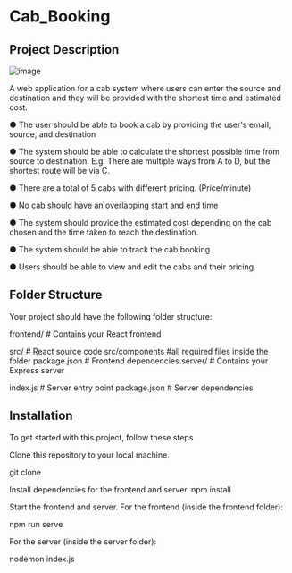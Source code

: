 # Cab_Booking


## Project Description

![image](https://github.com/Aniruddha-Patil-15/Cab_Booking/assets/94295937/3a596283-8941-44be-84e1-da5d5b7ab5c6)


A web application for a cab system where users can enter the source and destination and they will be provided with the shortest time and estimated cost.



●	The user should be able to book a cab by providing the user's email, source, and destination

●	The system should be able to calculate the shortest possible time from source to destination. E.g. There are multiple ways from A to D, but the shortest route will be via C.

●	There are a total of 5 cabs with different pricing. (Price/minute)

●	No cab should have an overlapping start and end time

●	The system should provide the estimated cost depending on the cab chosen and the time taken to reach the destination.

●	The system should be able to track the cab booking

●	Users should be able to view and edit the cabs and their pricing.


## Folder Structure

Your project should have the following folder structure:

frontend/ # Contains your React frontend

src/ # React source code
src/components #all required files inside the folder
package.json # Frontend dependencies
server/ # Contains your Express server

index.js # Server entry point
package.json # Server dependencies
## Installation

To get started with this project, follow these steps

Clone this repository to your local machine.

git clone <repository-url>

Install dependencies for the frontend and server.
npm install

Start the frontend and server.
For the frontend (inside the frontend folder):

npm run serve

For the server (inside the server folder):

nodemon index.js
